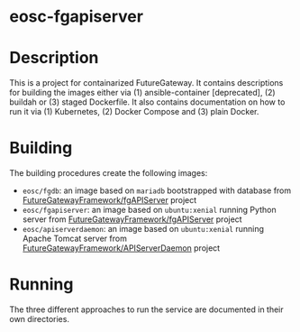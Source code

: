 # eosc-fgapiserver

# Description

This is a project for containarized FutureGateway. It contains descriptions for building the images either via (1) ansible-container [deprecated], (2) buildah or (3) staged Dockerfile. It also contains documentation on how to run it via (1) Kubernetes, (2) Docker Compose and (3) plain Docker.

# Building

The building procedures create the following images:

- `eosc/fgdb`: an image based on `mariadb` bootstrapped with database from [FutureGatewayFramework/fgAPIServer](https://github.com/FutureGatewayFramework/fgAPIServer) project
- `eosc/fgapiserver`: an image based on `ubuntu:xenial` running Python server from [FutureGatewayFramework/fgAPIServer](https://github.com/FutureGatewayFramework/fgAPIServer) project
- `eosc/apiserverdaemon`: an image based on `ubuntu:xenial` running Apache Tomcat server from [FutureGatewayFramework/APIServerDaemon](https://github.com/FutureGatewayFramework/APIServerDaemon) project

# Running

The three different approaches to run the service are documented in their own directories.
